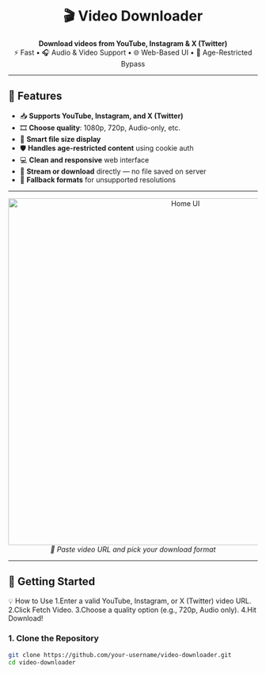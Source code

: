 <h1 align="center">🎬 Video Downloader</h1>

<p align="center">
  <strong>Download videos from YouTube, Instagram & X (Twitter)</strong><br/>
  ⚡ Fast • 🎧 Audio & Video Support • 🌐 Web-Based UI • 🔐 Age-Restricted Bypass
</p>

---

## 🌟 Features

- 📥 **Supports YouTube, Instagram, and X (Twitter)**
- 🎞️ **Choose quality**: 1080p, 720p, Audio-only, etc.
- 🧠 **Smart file size display**
- 🛡️ **Handles age-restricted content** using cookie auth
- 💻 **Clean and responsive** web interface
- 🚀 **Stream or download** directly — no file saved on server
- 🔄 **Fallback formats** for unsupported resolutions

---

<p align="center">
  <img src="./screenshots/home.png" width="700" alt="Home UI"/>
  <br/>
  <em>🎯 Paste video URL and pick your download format</em>
</p>

---

## 🔧 Getting Started

💡 How to Use
1.Enter a valid YouTube, Instagram, or X (Twitter) video URL.
2.Click Fetch Video.
3.Choose a quality option (e.g., 720p, Audio only).
4.Hit Download!

### 1. Clone the Repository

```bash
git clone https://github.com/your-username/video-downloader.git
cd video-downloader
